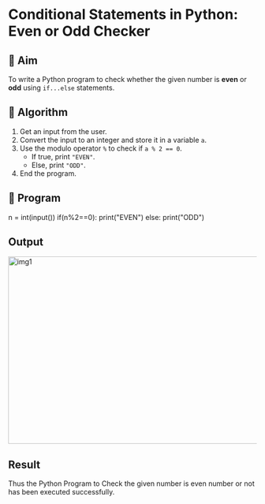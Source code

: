 # Conditional Statements in Python: Even or Odd Checker

## 🎯 Aim
To write a Python program to check whether the given number is **even** or **odd** using `if...else` statements.

## 🧠 Algorithm
1. Get an input from the user.
2. Convert the input to an integer and store it in a variable `a`.
3. Use the modulo operator `%` to check if `a % 2 == 0`.
   - If true, print `"EVEN"`.
   - Else, print `"ODD"`.
4. End the program.

## 🧾 Program
n = int(input())
if(n%2==0):
   print("EVEN")
else:
   print("ODD")
## Output

<img width="586" height="380" alt="img1" src="https://github.com/user-attachments/assets/81faedd6-6f18-44e4-ba39-5079252830a2" />


## Result
Thus the Python Program to Check the given number is even number or not has been executed successfully.
